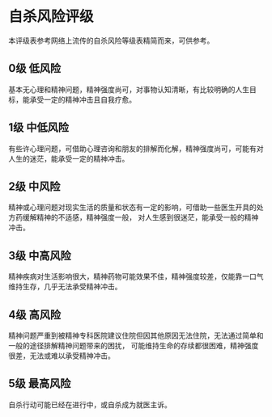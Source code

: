 # 自杀风险评级

本评级表参考网络上流传的自杀风险等级表精简而来，可供参考。

## 0级 低风险

基本无心理和精神问题，精神强度尚可，对事物认知清晰，有比较明确的人生目标，能承受一定的精神冲击且自我疗愈。

## 1级 中低风险

有些许心理问题，可借助心理咨询和朋友的排解而化解，精神强度尚可，可能有对人生的迷茫，能承受一定的精神冲击。

## 2级 中风险

精神或心理问题对现实生活的质量和状态有一定的影响，可借助一些医生开具的处方药缓解精神的不适感，精神强度一般，
对人生感到很迷茫，能承受一般的精神冲击。

## 3级 中高风险

精神疾病对生活影响很大，精神药物可能效果不佳，精神强度较差，仅能靠一口气维持生存，几乎无法承受精神冲击。

## 4级 高风险

精神问题严重到被精神专科医院建议住院但因其他原因无法住院，无法通过简单和一般的途径排解精神问题带来的困扰，
可能维持生命的存续都很困难，精神强度很差，无法或难以承受精神冲击。

## 5级 最高风险

自杀行动可能已经在进行中，或自杀成为就医主诉。
